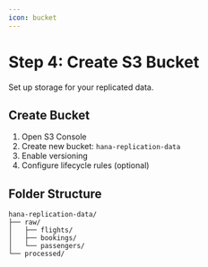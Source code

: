 ```yaml
---
icon: bucket
---
```


# Step 4: Create S3 Bucket

Set up storage for your replicated data.

## Create Bucket

1. Open S3 Console
2. Create new bucket: `hana-replication-data`
3. Enable versioning
4. Configure lifecycle rules (optional)

## Folder Structure

```
hana-replication-data/
├── raw/
│   ├── flights/
│   ├── bookings/
│   └── passengers/
└── processed/
```